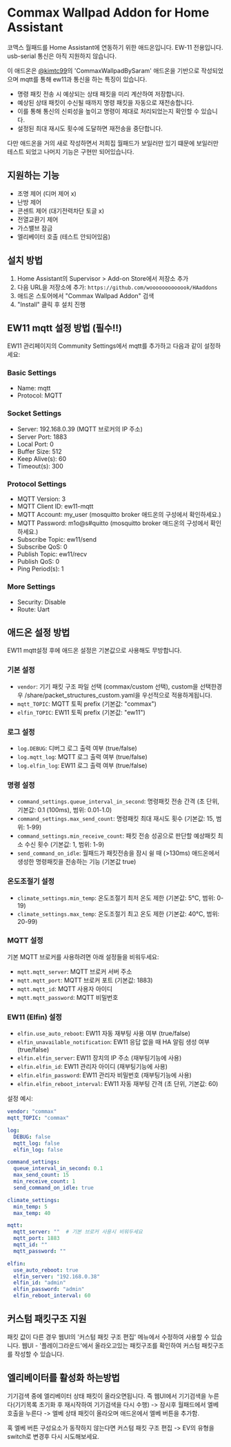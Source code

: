 # Commax Wallpad Addon for Home Assistant

코맥스 월패드를 Home Assistant에 연동하기 위한 애드온입니다.
EW-11 전용입니다. usb-serial 통신은 아직 지원하지 않습니다.

이 애드온은 [@kimtc99](https://github.com/kimtc99/HAaddons)의 'CommaxWallpadBySaram' 애드온을 기반으로 작성되었으며 mqtt를 통해 ew11과 통신을 하는 특징이 있습니다.

- 명령 패킷 전송 시 예상되는 상태 패킷을 미리 계산하여 저장합니다.
- 예상된 상태 패킷이 수신될 때까지 명령 패킷을 자동으로 재전송합니다.
- 이를 통해 통신의 신뢰성을 높이고 명령이 제대로 처리되었는지 확인할 수 있습니다.
- 설정된 최대 재시도 횟수에 도달하면 재전송을 중단합니다.

다만 애드온을 거의 새로 작성하면서 저희집 월패드가 보일러만 있기 떄문에 보일러만 테스트 되었고 나머지 기능은 구현만 되어있습니다.

## 지원하는 기능
- 조명 제어 (디머 제어 x)
- 난방 제어
- 콘센트 제어 (대기전력차단 토글 x)
- 전열교환기 제어
- 가스밸브 잠금
- 엘리베이터 호출 (테스트 안되어있음)

## 설치 방법
1. Home Assistant의 Supervisor > Add-on Store에서 저장소 추가
2. 다음 URL을 저장소에 추가: `https://github.com/wooooooooooook/HAaddons`
3. 애드온 스토어에서 "Commax Wallpad Addon" 검색
4. "Install" 클릭 후 설치 진행

## EW11 mqtt 설정 방법 (필수!!)
EW11 관리페이지의 Community Settings에서 mqtt를 추가하고 다음과 같이 설정하세요:

### Basic Settings
- Name: mqtt
- Protocol: MQTT

### Socket Settings
- Server: 192.168.0.39 (MQTT 브로커의 IP 주소)
- Server Port: 1883
- Local Port: 0
- Buffer Size: 512
- Keep Alive(s): 60
- Timeout(s): 300

### Protocol Settings
- MQTT Version: 3
- MQTT Client ID: ew11-mqtt
- MQTT Account: my_user (mosquitto broker 애드온의 구성에서 확인하세요.)
- MQTT Password: m1o@s#quitto (mosquitto broker 애드온의 구성에서 확인하세요.)
- Subscribe Topic: ew11/send
- Subscribe QoS: 0
- Publish Topic: ew11/recv
- Publish QoS: 0
- Ping Period(s): 1

### More Settings
- Security: Disable
- Route: Uart


## 애드온 설정 방법
EW11 mqtt설정 후에 애드온 설정은 기본값으로 사용해도 무방합니다.

### 기본 설정
- `vendor`: 기기 패킷 구조 파일 선택 (commax/custom 선택), custom을 선택한경우 /share/packet_structures_custom.yaml을 우선적으로 적용하게됩니다.
- `mqtt_TOPIC`: MQTT 토픽 prefix (기본값: "commax")
- `elfin_TOPIC`: EW11 토픽 prefix (기본값: "ew11")

### 로그 설정
- `log.DEBUG`: 디버그 로그 출력 여부 (true/false)
- `log.mqtt_log`: MQTT 로그 출력 여부 (true/false)
- `log.elfin_log`: EW11 로그 출력 여부 (true/false)

### 명령 설정
- `command_settings.queue_interval_in_second`: 명령패킷 전송 간격 (초 단위, 기본값: 0.1 (100ms), 범위: 0.01-1.0)
- `command_settings.max_send_count`: 명령패킷 최대 재시도 횟수 (기본값: 15, 범위: 1-99)
- `command_settings.min_receive_count`: 패킷 전송 성공으로 판단할 예상패킷 최소 수신 횟수 (기본값: 1, 범위: 1-9)
- `send_command_on_idle`: 월패드가 패킷전송을 잠시 쉴 때 (>130ms) 애드온에서 생성한 명령패킷을 전송하는 기능 (기본값 true)

### 온도조절기 설정
- `climate_settings.min_temp`: 온도조절기 최저 온도 제한 (기본값: 5°C, 범위: 0-19)
- `climate_settings.max_temp`: 온도조절기 최고 온도 제한 (기본값: 40°C, 범위: 20-99)

### MQTT 설정
기본 MQTT 브로커를 사용하려면 아래 설정들을 비워두세요:
- `mqtt.mqtt_server`: MQTT 브로커 서버 주소
- `mqtt.mqtt_port`: MQTT 브로커 포트 (기본값: 1883)
- `mqtt.mqtt_id`: MQTT 사용자 아이디
- `mqtt.mqtt_password`: MQTT 비밀번호

### EW11 (Elfin) 설정
- `elfin.use_auto_reboot`: EW11 자동 재부팅 사용 여부 (true/false)
- `elfin_unavailable_notification`: EW11 응답 없을 때 HA 알림 생성 여부 (true/false) 
- `elfin.elfin_server`: EW11 장치의 IP 주소 (재부팅기능에 사용)
- `elfin.elfin_id`: EW11 관리자 아이디 (재부팅기능에 사용)
- `elfin.elfin_password`: EW11 관리자 비밀번호 (재부팅기능에 사용)
- `elfin.elfin_reboot_interval`: EW11 자동 재부팅 간격 (초 단위, 기본값: 60)

설정 예시:
```yaml
vendor: "commax"
mqtt_TOPIC: "commax"

log:
  DEBUG: false
  mqtt_log: false
  elfin_log: false

command_settings:
  queue_interval_in_second: 0.1
  max_send_count: 15
  min_receive_count: 1
  send_command_on_idle: true

climate_settings:
  min_temp: 5
  max_temp: 40

mqtt:
  mqtt_server: ""  # 기본 브로커 사용시 비워두세요
  mqtt_port: 1883
  mqtt_id: ""
  mqtt_password: ""

elfin:
  use_auto_reboot: true
  elfin_server: "192.168.0.38"
  elfin_id: "admin"
  elfin_password: "admin"
  elfin_reboot_interval: 60
```

## 커스텀 패킷구조 지원

패킷 값이 다른 경우 웹UI의 '커스텀 패킷 구조 편집' 메뉴에서 수정하여 사용할 수 있습니다.
웹UI - '플레이그라운드'에서 올라오고있는 패킷구조를 확인하여 커스텀 패킷구조를 작성할 수 있습니다.

## 엘리베이터를 활성화 하는방법

기기검색 중에 엘리베이터 상태 패킷이 올라오면됩니다.
즉 웹UI에서 기기검색을 누른다(기기목록 초기화 후 재시작하여 기기검색을 다시 수행)
-> 잠시후 월패드에서 엘베 호출을 누른다 -> 엘베 상태 패킷이 올라오며 애드온에서 엘베 버튼을 추가함.

혹 엘베 버튼 구성요소가 동작하지 않는다면 커스텀 패킷 구조 편집 -> EV의 유형을 switch로 변경후 다시 시도해보세요.
